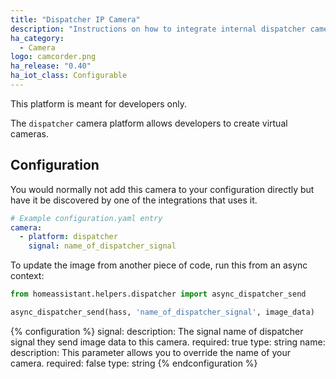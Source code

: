 ```yaml
---
title: "Dispatcher IP Camera"
description: "Instructions on how to integrate internal dispatcher cameras within Home Assistant."
ha_category:
  - Camera
logo: camcorder.png
ha_release: "0.40"
ha_iot_class: Configurable
---
```


<div class='note'>
This platform is meant for developers only.
</div>

The `dispatcher` camera platform allows developers to create virtual cameras.

## Configuration

You would normally not add this camera to your configuration directly but have it be discovered by one of the integrations that uses it.

```yaml
# Example configuration.yaml entry
camera:
  - platform: dispatcher
    signal: name_of_dispatcher_signal
```

To update the image from another piece of code, run this from an async context:

```python
from homeassistant.helpers.dispatcher import async_dispatcher_send

async_dispatcher_send(hass, 'name_of_dispatcher_signal', image_data)
```

{% configuration %}
signal:
  description: The signal name of dispatcher signal they send image data to this camera.
  required: true
  type: string
name:
  description: This parameter allows you to override the name of your camera.
  required: false
  type: string
{% endconfiguration %}
